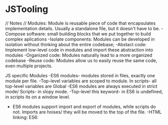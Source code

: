  # JSTooling

// Notes // 
Modules:
Module is reusable piece of code that encapsulates implementation details.
Usually a standalone file, but it doesn't have to be. 
-Compose software: small building blocks that we put together to build complex aplications
-Isolate components: Modules can be developed in isolation without thinking about the entire codebase;
-Abstact code: Implement low-level code in modules and import these abstraction into modules
-Organized code: Modules naturally lead to a more organized codebase
-Reuse code: Modules allow us to easily reuse the same code, even multiple projects.

JS specific Modules
-ES6 modules- modules stored in files, exactly one module per file. 
-Top-level variables are scoped to module. In scripts- all top-level variables are Global
-ES6 modules are always executed in strict mode/ Scripts- in slopy mode. 
-Top-level this keyword- in ES6 is undefined, in scripts its on a window level.
- ES6 modules support import and export of modules, while scripts do not.
Imports are hoises/ they will be moved to the top of the file. 
-HTML linking: 
ES6: <script type= "module">
Script: <script>
-File downloading:
ES6:Asynchronous
Script:Synchronous

How modules are imported:
-1st step is to parse the code, means to just read the code without executing, this is when the imports are hoised. Modules are imported synchronously. Top level imports- which mas imports known before the execution. This makes bundling and dead code elemination possible. 
-After the parsing process the modules are downloaded from the server, that is asynchronous way. Only the parsing is synchronous. After that linking starts. Exported values are not coppied to imports, instead the import is just a refrence to the exported value( like a pointer). 
When the value changes in the exporting module, then same value also changes in the importing module. Its UNIQUE TO ES6. After that the code of 
the imported modules is executed and the process is fineshed. 

//Modern and clean code
Important- Readable code: others can udners, you can can understand it n 1 year, avoid too clever and overcomplicated solutions, variable naming- what they contain, functions naming- what they do. 

General principles- DRY, do not polute global namespace, encapsulate instead, dont use var, use strong type checks(=== and !==)

Main rules for functions: functions should do only 1 thing, do not use more than 3 parameters in a function, use default parameters whenever posible, return same data type as you received, use arrow functions when they can make the code more readable.


OOP: 
Use ES6 classes, encapsulate data and dont mutate it from outside the class
implement method chaining, do not use arrow functions as methods in regular objects. 

Avoid nested code: 
use early return(guard clauses), use ternary or logical operators instead of if, use multiple if insread of if/else-if, avoid for loops, use array methods instead, avoid callback-based asynchronous APIs

Asynchronous code:
Consume promises with async/await for best readability, whenever possible, run promises in parallel(Promise.all), handle errors and promise rejections